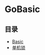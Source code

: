 #  GoBasic

## 目录

  * [Basic](/study/GoLang/go-Basic/Basic)
  * [单机锁](/study/GoLang/go-Basic/单机锁)


